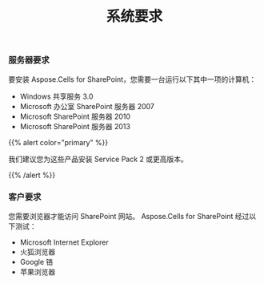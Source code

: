 ﻿---
title: 系统要求
type: docs
weight: 40
url: /zh/sharepoint/system-requirements/
---
### **服务器要求**
要安装 Aspose.Cells for SharePoint，您需要一台运行以下其中一项的计算机：

- Windows 共享服务 3.0
- Microsoft 办公室 SharePoint 服务器 2007
- Microsoft SharePoint 服务器 2010
- Microsoft SharePoint 服务器 2013

{{% alert color="primary" %}} 

我们建议您为这些产品安装 Service Pack 2 或更高版本。

{{% /alert %}}
### **客户要求**
您需要浏览器才能访问 SharePoint 网站。 Aspose.Cells for SharePoint 经过以下测试：

- Microsoft Internet Explorer
- 火狐浏览器
- Google 铬
- 苹果浏览器
